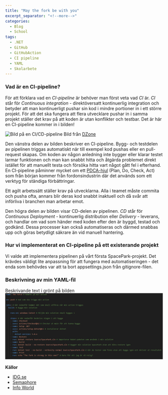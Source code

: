 ```yaml
---
title: "May the fork be with you"
excerpt_separator: "<!--more-->"
categories:
  - Blog
  - School
tags:
  - .NET
  - GitHub
  - GitHubAction
  - CI pipeline
  - YAML
  - Skolarbete
---
```


### Vad är en CI-pipeline?
För att förklara vad en *CI-pipeline* är behöver man först veta vad *CI* är. 
*CI* står för *Continuous integration* - direktöversatt kontinuerlig integration och betyder att man kontinuerligt pushar sin kod i mindre portioner in i ett större projekt. 
För att det ska fungera att flera utvecklare pushar in i samma projekt ställer det krav på att koden är utan konflikter och testbar. 
Det är här en CI-pipeline kommer in i bilden!

![Bild på  en CI/CD-pipeline](https://www.edureka.co/blog/content/ver.1531719070/uploads/2018/07/What-is-Devops-CI-CD-Pipeline-Edureka.png)
Bild från [DZone](https://dzone.com/articles/learn-how-to-setup-a-cicd-pipeline-from-scratch)

Den vänstra delen av bilden beskriver en CI-pipeline. Bygg- och testdelen av pipelinen triggas automatiskt när till exempel kod pushas eller en pull-request skapas. Om koden av någon anledning inte bygger eller klarar testet larmar funktionen och man kan snabbt hitta och åtgärda problemet direkt istället för att manuellt testa och försöka hitta vart något gått fel i efterhand. En CI-pipeline påminner mycket om ett [PDCA-hjul](https://en.wikipedia.org/wiki/PDCA) (Plan, Do, Check, Act) som från början kommer från fordonsindustrin där det används som ett verktyg för ständiga förbättringar. 

Ett agilt arbetssätt ställer krav på utvecklarna. Alla i teamet måste commita och pusha ofta, annars blir deras kod snabbt inaktuell och då svår att införliva i branchen man arbetar emot. 

Den högra delen av bilden visar CD-delen av pipelinen. *CD* står för *Continuous Deployment* - kontinuerlig distribution eller *Delivery* - leverans, och handlar om vad som händer med koden efter den är byggd, testad och godkänd. Dessa processer kan också automatiseras och därmed snabbas upp och göras betydligt säkrare än vid manuell hantering. 
 

### Hur vi implementerat en CI-pipeline på ett existerande projekt
Vi valde att implementera pipelinen på vårt första SpacePark-projekt. 
Det krävdes väldigt lite anpassning för att fungera med automatiseringen - det enda som behövdes var att ta bort appsettings.json från gitignore-filen. 

### Beskrivning av min YAML-fil

Beskrivande text i grönt på bilden
![Min YAML-fil](https://raw.githubusercontent.com/Baverstrand/Baverstrand.github.io/master/img/yamlexplained.JPG)


__Källor__
- [IDG.se](https://cio.idg.se/2.1782/1.730602/ci-cd-standiga-flodet)
- [Semaphore](https://semaphoreci.com/continuous-integration)
- [Info World](https://www.infoworld.com/article/3271126/what-is-cicd-continuous-integration-and-continuous-delivery-explained.html)